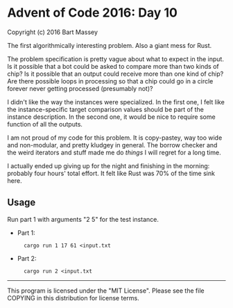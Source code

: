 # Advent of Code 2016: Day 10
Copyright (c) 2016 Bart Massey

The first algorithmically interesting problem. Also a giant
mess for Rust. 

The problem specification is pretty vague about what to
expect in the input. Is it possible that a bot could be
asked to compare more than two kinds of chip? Is it possible
that an output could receive more than one kind of chip?
Are there possible loops in processing so that a chip could
go in a circle forever never getting processed (presumably
not)?

I didn't like the way the instances were specialized. In the
first one, I felt like the instance-specific target
comparison values should be part of the instance
description. In the second one, it would be nice to require
some function of all the outputs.

I am not proud of my code for this problem. It is
copy-pastey, way too wide and non-modular, and pretty
kludgey in general.  The borrow checker and the weird
iterators and stuff made me do *things* I will regret for a
long time.

I actually ended up giving up for the night and finishing in
the morning: probably four hours' total effort. It felt like
Rust was 70% of the time sink here.

## Usage

Run part 1 with arguments "2 5" for the test instance.

* Part 1:

        cargo run 1 17 61 <input.txt

* Part 2:

        cargo run 2 <input.txt

---

This program is licensed under the "MIT License".
Please see the file COPYING in this distribution
for license terms.
